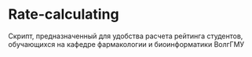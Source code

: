 # Rate-calculating
Скрипт, предназначенный для удобства расчета рейтинга студентов, обучающихся на кафедре фармакологии и биоинформатики ВолгГМУ
